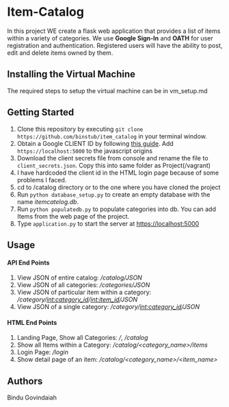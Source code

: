 # Item-Catalog
In this project WE create a flask web application that provides a list of items within a variety of categories. We use **Google Sign-In** and **OATH** for user registration and authentication. Registered users will have the ability to post, edit and delete items owned by them.

## Installing the Virtual Machine
 The required steps to setup the virtual machine can be in vm_setup.md

## Getting Started

1. Clone this repository by executing ``git clone https://github.com/binstub/item_catalog`` in your terminal window.
2. Obtain a Google CLIENT ID by following [this guide](https://developers.google.com/identity/sign-in/web/devconsole-project). Add ``https://localhost:5000`` to the javascript origins
3. Download the client secrets file from console and rename the file to ``client_secrets.json``. Copy this into same folder as Project(/vagrant)
4. I have hardcoded the client id in the HTML login page because of some problems I faced.
5. cd to /catalog directory or to the one where you have cloned the project
5. Run ``python database_setup.py`` to create an empty database with the name _itemcatelog.db_.
6. Run ``python populatedb.py`` to populate categories into db. You can add Items from the web page of the project.
7. Type ``application.py`` to start the server at [https://localhost:5000](https://localhost:5000)

## Usage

#### API End Points

1. View JSON of entire catalog: _/catalog/JSON_
2. View JSON of all categories: _/categories/JSON_
3. View JSON of particular item within a category: _/category/<int:category_id>/<int:item_id>/JSON_
4. View JSON of a single category: _/category/<int:category_id>/JSON_

#### HTML End Points

1. Landing Page, Show all Categories: _/_, _/catalog_
2. Show all Items within a Category: _/catalog/<category_name>/items_
2. Login Page: _/login_
4. Show detail page of an item: _/catalog/<category_name>/<item_name>_

## Authors

Bindu Govindaiah
